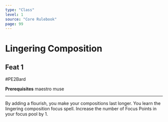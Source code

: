 ```yaml
---
type: "Class"
level: 1
source: "Core Rulebook"
page: 99
---
```

# Lingering Composition
## Feat 1
#PE2Bard

**Prerequisites** maestro muse

---
By adding a flourish, you make your compositions last longer. You learn the lingering composition focus spell. Increase the number of Focus Points in your focus pool by 1.